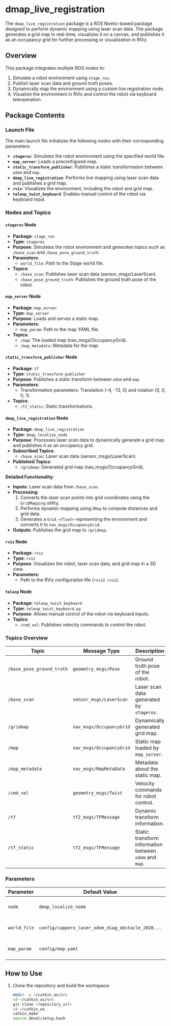 # dmap_live_registration

The `dmap_live_registration` package is a ROS Noetic-based package designed to perform dynamic mapping using laser scan data. The package generates a grid map in real-time, visualizes it on a canvas, and publishes it as an occupancy grid for further processing or visualization in RViz.

## Overview

This package integrates multiple ROS nodes to:
1. Simulate a robot environment using `stage_ros`.
2. Publish laser scan data and ground truth poses.
3. Dynamically map the environment using a custom live registration node.
4. Visualize the environment in RViz and control the robot via keyboard teleoperation.

## Package Contents

### Launch File

The main launch file initializes the following nodes with their corresponding parameters:

- **`stageros`**: Simulates the robot environment using the specified world file.
- **`map_server`**: Loads a preconfigured map.
- **`static_transform_publisher`**: Publishes a static transformation between `odom` and `map`.
- **`dmap_live_registration`**: Performs live mapping using laser scan data and publishes a grid map.
- **`rviz`**: Visualizes the environment, including the robot and grid map.
- **`teleop_twist_keyboard`**: Enables manual control of the robot via keyboard input.

### Nodes and Topics

#### `stageros` Node
- **Package**: `stage_ros`
- **Type**: `stageros`
- **Purpose**: Simulates the robot environment and generates topics such as `/base_scan` and `/base_pose_ground_truth`.
- **Parameters**:
  - `world_file`: Path to the Stage world file.
- **Topics**:
  - `/base_scan`: Publishes laser scan data (sensor_msgs/LaserScan).
  - `/base_pose_ground_truth`: Publishes the ground truth pose of the robot.

#### `map_server` Node
- **Package**: `map_server`
- **Type**: `map_server`
- **Purpose**: Loads and serves a static map.
- **Parameters**:
  - `map_param`: Path to the map YAML file.
- **Topics**:
  - `/map`: The loaded map (nav_msgs/OccupancyGrid).
  - `/map_metadata`: Metadata for the map.

#### `static_transform_publisher` Node
- **Package**: `tf`
- **Type**: `static_transform_publisher`
- **Purpose**: Publishes a static transform between `odom` and `map`.
- **Parameters**:
  - Transformation parameters: Translation (-4, -13, 0) and rotation (0, 0, 0, 1).
- **Topics**:
  - `/tf_static`: Static transformations.

#### `dmap_live_registration` Node
- **Package**: `dmap_live_registration`
- **Type**: `dmap_localize_node`
- **Purpose**: Processes laser scan data to dynamically generate a grid map and publishes it as an occupancy grid.
- **Subscribed Topics**:
  - `/base_scan`: Laser scan data (sensor_msgs/LaserScan).
- **Published Topics**:
  - `/gridmap`: Generated grid map (nav_msgs/OccupancyGrid).

**Detailed Functionality**:
- **Inputs**: Laser scan data from `/base_scan`.
- **Processing**:
  1. Converts the laser scan points into grid coordinates using the `GridMapping` utility.
  2. Performs dynamic mapping using `DMap` to compute distances and grid data.
  3. Generates a `Grid_<float>` representing the environment and converts it to `nav_msgs/OccupancyGrid`.
- **Outputs**: Publishes the grid map to `/gridmap`.

#### `rviz` Node
- **Package**: `rviz`
- **Type**: `rviz`
- **Purpose**: Visualizes the robot, laser scan data, and grid map in a 3D view.
- **Parameters**:
  - Path to the RViz configuration file (`rviz2.rviz`).

#### `teleop` Node
- **Package**: `teleop_twist_keyboard`
- **Type**: `teleop_twist_keyboard.py`
- **Purpose**: Allows manual control of the robot via keyboard inputs.
- **Topics**:
  - `/cmd_vel`: Publishes velocity commands to control the robot.

### Topics Overview

| **Topic**                  | **Message Type**             | **Description**                                         |
|----------------------------|------------------------------|---------------------------------------------------------|
| `/base_pose_ground_truth`  | `geometry_msgs/Pose`         | Ground truth pose of the robot.                        |
| `/base_scan`               | `sensor_msgs/LaserScan`      | Laser scan data generated by `stageros`.               |
| `/gridmap`                 | `nav_msgs/OccupancyGrid`     | Dynamically generated grid map.                        |
| `/map`                     | `nav_msgs/OccupancyGrid`     | Static map loaded by `map_server`.                     |
| `/map_metadata`            | `nav_msgs/MapMetaData`       | Metadata about the static map.                         |
| `/cmd_vel`                 | `geometry_msgs/Twist`        | Velocity commands for robot control.                   |
| `/tf`                      | `tf2_msgs/TFMessage`         | Dynamic transform information.                         |
| `/tf_static`               | `tf2_msgs/TFMessage`         | Static transform information between `odom` and `map`. |

### Parameters

| **Parameter**              | **Default Value**                                    | **Description**                          |
|----------------------------|-----------------------------------------------------|------------------------------------------|
| `node`                     | `dmap_localize_node`                                | Node type for live mapping.              |
| `world_file`               | `config/cappero_laser_odom_diag_obstacle_2020...`   | Path to the Stage world file.            |
| `map_param`                | `config/map.yaml`                                   | Path to the static map YAML file.        |

## How to Use

1. Clone the repository and build the workspace:
   ```bash
   mkdir -p ~/catkin_ws/src
   cd ~/catkin_ws/src
   git clone <repository_url>
   cd ~/catkin_ws
   catkin_make
   source devel/setup.bash
